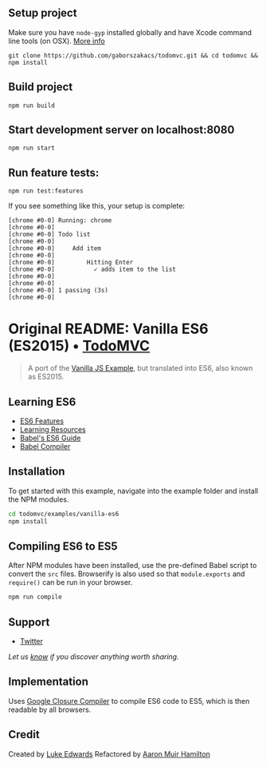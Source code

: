 ## Setup project

Make sure you have `node-gyp` installed globally and have Xcode command line tools (on OSX). [More info](https://github.com/nodejs/node-gyp#installation)

`git clone https://github.com/gaborszakacs/todomvc.git && cd todomvc && npm install`

## Build project

`npm run build`

## Start development server on localhost:8080

`npm run start`

## Run feature tests:

`npm run test:features`

If you see something like this, your setup is complete:

```
[chrome #0-0] Running: chrome
[chrome #0-0]
[chrome #0-0] Todo list
[chrome #0-0]
[chrome #0-0]     Add item
[chrome #0-0]
[chrome #0-0]         Hitting Enter
[chrome #0-0]           ✓ adds item to the list
[chrome #0-0]
[chrome #0-0]
[chrome #0-0] 1 passing (3s)
[chrome #0-0]
```

# Original README: Vanilla ES6 (ES2015) • [TodoMVC](http://todomvc.com)

> A port of the [Vanilla JS Example](http://todomvc.com/examples/vanillajs/), but translated into ES6, also known as ES2015.

## Learning ES6

- [ES6 Features](https://github.com/lukehoban/es6features)
- [Learning Resources](https://github.com/ericdouglas/ES6-Learning)
- [Babel's ES6 Guide](https://babeljs.io/docs/learn-es2015/)
- [Babel Compiler](https://babeljs.io/)

## Installation

To get started with this example, navigate into the example folder and install the NPM modules.
```bash
cd todomvc/examples/vanilla-es6
npm install
```

## Compiling ES6 to ES5

After NPM modules have been installed, use the pre-defined Babel script to convert the `src` files. Browserify is also used so that `module.exports` and `require()` can be run in your browser.

```bash
npm run compile
```

## Support

- [Twitter](http://twitter.com/lukeed05)

*Let us [know](https://github.com/tastejs/todomvc/issues) if you discover anything worth sharing.*


## Implementation

Uses [Google Closure Compiler](https://developers.google.com/closure/compiler/) to compile ES6 code to ES5, which is then readable by all browsers.


## Credit

Created by [Luke Edwards](http://www.lukeed.com)
Refactored by [Aaron Muir Hamilton](https://github.com/xorgy)
